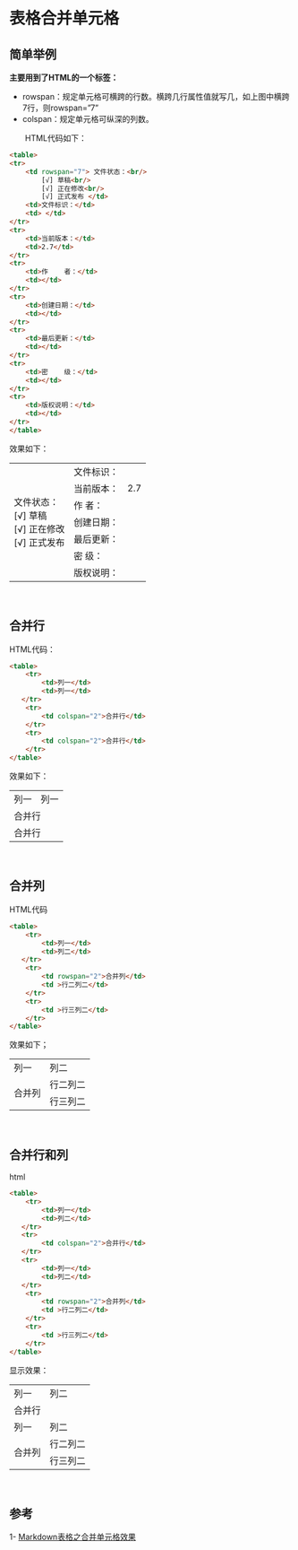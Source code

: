 # 表格合并单元格

## 简单举例

**主要用到了HTML的一个标签：**

- rowspan：规定单元格可横跨的行数。横跨几行属性值就写几，如上图中横跨7行，则rowspan=”7”
- colspan：规定单元格可纵深的列数。

  HTML代码如下：

```html
<table>
<tr>
    <td rowspan="7"> 文件状态：<br/>
        [√] 草稿<br/>
        [√] 正在修改<br/>
        [√] 正式发布 </td>
    <td>文件标识：</td>
    <td> </td>
</tr>
<tr>
    <td>当前版本：</td>
    <td>2.7</td>
</tr>
<tr>
    <td>作    者：</td>
    <td></td>
</tr>
<tr>
    <td>创建日期：</td>
    <td></td>
</tr>
<tr>
    <td>最后更新：</td>
    <td></td>
</tr>
<tr>
    <td>密    级：</td>
    <td></td>
</tr>
<tr>
    <td>版权说明：</td>
    <td></td>
</tr>
</table>
```

效果如下：

<table>
<tr>
    <td rowspan="7"> 文件状态：<br/>
        [√] 草稿<br/>
        [√] 正在修改<br/>
        [√] 正式发布 </td>
    <td>文件标识：</td>
    <td> </td>
</tr>
<tr>
    <td>当前版本：</td>
    <td>2.7</td>
</tr>
<tr>
    <td>作    者：</td>
    <td></td>
</tr>
<tr>
    <td>创建日期：</td>
    <td></td>
</tr>
<tr>
    <td>最后更新：</td>
    <td></td>
</tr>
<tr>
    <td>密    级：</td>
    <td></td>
</tr>
<tr>
    <td>版权说明：</td>
    <td></td>
</tr>
</table>

<br>

## 合并行

HTML代码：

```html
<table>
    <tr>
        <td>列一</td> 
        <td>列一</td> 
   </tr>
    <tr>
        <td colspan="2">合并行</td>    
    </tr>
    <tr>
        <td colspan="2">合并行</td>    
    </tr>
</table>
```

效果如下：

<table>
    <tr>
        <td>列一</td> 
        <td>列一</td> 
   </tr>
    <tr>
        <td colspan="2">合并行</td>    
    </tr>
    <tr>
        <td colspan="2">合并行</td>    
    </tr>
</table>

<br>

## 合并列

HTML代码

```html
<table>
    <tr>
        <td>列一</td> 
        <td>列二</td> 
   </tr>
    <tr>
        <td rowspan="2">合并列</td>    
        <td >行二列二</td>  
    </tr>
    <tr>
        <td >行三列二</td>  
    </tr>
</table>
```

效果如下；
<table>
    <tr>
        <td>列一</td> 
        <td>列二</td> 
   </tr>
    <tr>
        <td rowspan="2">合并列</td>    
        <td >行二列二</td>  
    </tr>
    <tr>
        <td >行三列二</td>  
    </tr>
</table>

<br>

## 合并行和列

html

```html
<table>
    <tr>
        <td>列一</td> 
        <td>列二</td> 
   </tr>
   <tr>
        <td colspan="2">合并行</td>    
   </tr>
   <tr>
        <td>列一</td> 
        <td>列二</td> 
   </tr>
    <tr>
        <td rowspan="2">合并列</td>    
        <td >行二列二</td>  
    </tr>
    <tr>
        <td >行三列二</td>  
    </tr>
</table>
```

显示效果：

<table>
    <tr>
        <td>列一</td> 
        <td>列二</td> 
   </tr>
   <tr>
        <td colspan="2">合并行</td>    
   </tr>
   <tr>
        <td>列一</td> 
        <td>列二</td> 
   </tr>
    <tr>
        <td rowspan="2">合并列</td>    
        <td >行二列二</td>  
    </tr>
    <tr>
        <td >行三列二</td>  
    </tr>
</table>

<br>

## 参考

1- [Markdown表格之合并单元格效果](https://blog.csdn.net/loongshawn/article/details/72829090) 





